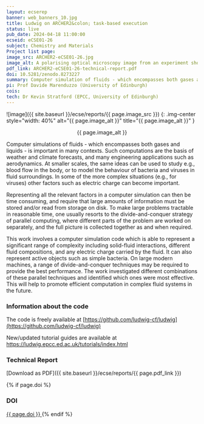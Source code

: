 ```yaml
---
layout: ecserep
banner: web_banners_10.jpg
title: Ludwig on ARCHER2&colon; task-based execution 
status: live
pub_date: 2024-04-18 11:00:00
ecseid: eCSE01-26
subject: Chemistry and Materials
Project list page:
image_src: ARCHER2-eCSE01-26.jpg
image_alt: A polarising optical microscopy image from an experiment showing 3 colloidal particles interacting with cholesteric LC
pdf_link: ARCHER2-eCSE01-26-technical-report.pdf
doi: 10.5281/zenodo.8273227
summary: Computer simulation of fluids - which encompasses both gases and liquids - is important in many contexts. Such computations are the basis of weather and climate forecasts, and many engineering applications such as aerodynamics. At smaller scales, the same ideas can be used to study e.g., blood flow in the body, or to model the behaviour of bacteria and viruses in fluid surroundings. A long-standing collaboration between the Soft Matter Physics Group at The University of Edinburgh and EPCC has developed the Ludwig code for modelling complex fluids. Ludwig can represent a significant range of complexity including solid-fluid interactions, different fluid compositions, and any electric charge carried by the fluid. It can also represent active objects such as simple bacteria. This eCSE project aimed to recast elements of Ludwig to make the code more flexible and therefore able to fully exploit the capabilities of supercomputers. This will allow larger and more complex science cases to be addressed with improved efficiency on ARCHER2.
pi: Prof Davide Marenduzzo (University of Edinburgh)
cois: 
tech: Dr Kevin Stratford (EPCC, University of Edinburgh)
---
```




![image]({{ site.baseurl }}/ecse/reports/{{ page.image_src }})
{: .img-center style="width: 40%" alt="{{ page.image_alt }}" title="{{ page.image_alt }}" }

<p align="center">{{ page.image_alt }}</p>


Computer simulations of fluids - which encompasses both gases and liquids - is important in many contexts. Such computations are the basis of weather and climate forecasts, and many engineering applications such as aerodynamics. At smaller scales, the same ideas can be used to study e.g., blood flow in the body, or to model the behaviour of bacteria and viruses in fluid surroundings. In some of the more complex situations (e.g., for viruses) other factors such as electric charge can become important.
 
Representing all the relevant factors in a computer simulation can then be time consuming, and require that large amounts of information must be stored and/or read from storage on disk. To make large problems tractable in reasonable time, one usually resorts to the divide-and-conquer strategy of parallel computing, where different parts of the problem are worked on separately, and the full picture is collected together as and when required.
 
This work involves a computer simulation code which is able to represent a significant range of complexity including solid-fluid interactions, different fluid compositions, and any electric charge carried by the fluid. It can also represent active objects such as simple bacteria. On large modern machines, a range of divide-and-conquer techniques may be required to provide the best performance. The work investigated different combinations of these parallel techniques and identified which ones were most effective. This will help to promote efficient computation in complex fluid systems in the future.



### Information about the code


The code is freely available at [https://github.com/ludwig-cf/ludwig](https://github.com/ludwig-cf/ludwig)
 
New/updated tutorial guides are available at
[https://ludwig.epcc.ed.ac.uk/tutorials/index.html ](https://ludwig.epcc.ed.ac.uk/tutorials/index.html )



### Technical Report

[Download as PDF]({{ site.baseurl }}/ecse/reports/{{ page.pdf_link }}) 


{% if page.doi  %}
### DOI
  <a href="https://doi.org/{{ page.doi }}">
     {{ page.doi }}
  </a>
{% endif %}
